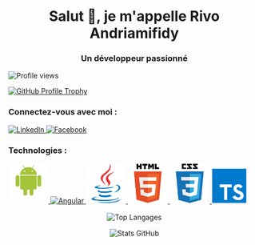 <h1 align="center">Salut 👋, je m'appelle Rivo Andriamifidy</h1>
<h3 align="center">Un développeur passionné</h3>

<p align="left">
  <img src="https://komarev.com/ghpvc/?username=rivoandriamifidy&label=Profile%20views&color=0e75b6&style=flat" alt="Profile views" />
</p>

<p align="left">
  <a href="https://github.com/ryo-ma/github-profile-trophy">
    <img src="https://github-profile-trophy.vercel.app/?username=rivoandriamifidy" alt="GitHub Profile Trophy" />
  </a>
</p>

<h3 align="left">Connectez-vous avec moi :</h3>
<p align="left">
  <a href="https://www.linkedin.com/in/rivo-andriamifidy-8741362a3/" target="_blank">
    <img src="https://raw.githubusercontent.com/rahuldkjain/github-profile-readme-generator/master/src/images/icons/Social/linked-in-alt.svg" alt="LinkedIn" height="30" width="40" />
  </a>
  <a href="https://www.facebook.com/andriamifidy.rivo/" target="_blank">
    <img src="https://raw.githubusercontent.com/rahuldkjain/github-profile-readme-generator/master/src/images/icons/Social/facebook.svg" alt="Facebook" height="30" width="40" />
  </a>
</p>

<h3 align="left">Technologies :</h3>
<p align="left">
  <a href="https://developer.android.com" target="_blank" rel="noreferrer">
    <img src="https://raw.githubusercontent.com/devicons/devicon/master/icons/android/android-original-wordmark.svg" alt="Android" width="80" height="80" />
  </a>
  <a href="https://angular.io" target="_blank" rel="noreferrer">
    <img src="https://angular.io/assets/images/logos/angular/angular.svg" alt="Angular" width="80" height="80" />
  </a>
  <a href="https://www.java.com" target="_blank" rel="noreferrer">
    <img src="https://raw.githubusercontent.com/devicons/devicon/master/icons/java/java-original.svg" alt="Java" width="80" height="80" />
  </a>
  <a href="https://www.w3.org/html/" target="_blank" rel="noreferrer">
    <img src="https://raw.githubusercontent.com/devicons/devicon/master/icons/html5/html5-original-wordmark.svg" alt="HTML5" width="80" height="80" />
  </a>
  <a href="https://www.w3schools.com/css/" target="_blank" rel="noreferrer">
    <img src="https://raw.githubusercontent.com/devicons/devicon/master/icons/css3/css3-original-wordmark.svg" alt="CSS3" width="80" height="80" />
  </a>
  <a href="https://www.typescriptlang.org/" target="_blank" rel="noreferrer">
    <img src="https://raw.githubusercontent.com/devicons/devicon/master/icons/typescript/typescript-original.svg" alt="TypeScript" width="70" height="70" />
  </a>
</p>

<p align="center">
  <img align="center" src="https://github-readme-stats.vercel.app/api/top-langs?username=rivoandriamifidy&show_icons=true&locale=en&layout=compact" alt="Top Langages" />
</p>

<p align="center">
  <img align="center" src="https://github-readme-stats.vercel.app/api?username=rivoandriamifidy&show_icons=true&locale=en" alt="Stats GitHub" />
</p>

